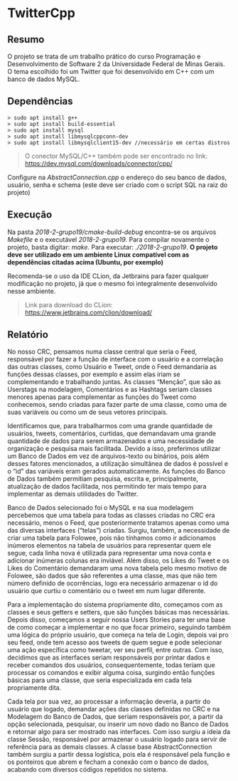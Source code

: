# TwitterCpp

## Resumo
O projeto se trata de um trabalho prático do curso Programação e Desenvolvimento de Software 2 da 
Universidade Federal de Minas Gerais. O tema escolhido foi um Twitter que foi desenvolvido em C++ com um banco 
de dados MySQL.

## Dependências
```terminal
> sudo apt install g++
> sudo apt install build-essential
> sudo apt install mysql
> sudo apt install libmysqlcppconn-dev
> sudo apt install libmysqlclient15-dev //necessário em certas distros
```
> O conector MySQL/C++ também pode ser encontrado no link: https://dev.mysql.com/downloads/connector/cpp/

Configure na *AbstractConnection.cpp* o endereço do seu banco de dados, usuário, senha e schema 
(este deve ser criado com o script SQL na raiz do projeto)

## Execução
Na pasta *2018-2-grupo19/cmake-build-debug* encontra-se os arquivos *Makefile* e o executável *2018-2-grupo19*.
Para compilar novamente o projeto, basta digitar: *make*. Para executar: *./2018-2-grupo19*.
**O projeto deve ser utilizado em um ambiente Linux compatível com as dependências citadas acima (Ubuntu, por exemplo)**

Recomenda-se o uso da IDE CLion, da Jetbrains para fazer qualquer modificação no projeto, já que o mesmo foi
integralmente desenvolvido nesse ambiente.
> Link para download do CLion: https://www.jetbrains.com/clion/download/

## Relatório
No nosso CRC, pensamos numa classe central que seria o Feed, responsável por fazer a função de interface com o usuário 
e a correlação das outras classes, como Usuário e Tweet, onde o Feed demandaria as funções dessas classes, por exemplo 
e assim elas iriam se complementando e trabalhando juntas. As classes “Menção”, que são as Userstags na modelagem, 
Comentários e as Hashtags seriam classes menores apenas para complementar as funções do Tweet como conhecemos, sendo 
criadas para fazer parte de uma classe, como uma de suas variáveis ou como um de seus vetores principais.

Identificamos que, para trabalharmos com uma grande quantidade de usuários, tweets, comentários, curtidas, que 
demandavam uma grande quantidade de dados para serem armazenados e uma necessidade de organização e pesquisa mais 
facilitada. Devido a isso, preferimos utilizar um Banco de Dados em vez de arquivos-texto ou binários, pois além 
desses fatores mencionados, a utilização simultânea de dados é possível e o “id” das variáveis eram gerados 
automaticamente. As funções do Banco de Dados também permitiam pesquisa, escrita e, principalmente, atualização 
de dados facilitada, nos permitindo ter mais tempo para implementar as demais utilidades do Twitter.

Banco de Dados selecionado foi o MySQL e na sua modelagem percebemos que uma tabela para todas as classes criadas 
no CRC era necessário, menos o Feed, que posteriormente tratamos apenas como uma das diversas interfaces 
(“telas”) criadas. Surgiu, também, a necessidade de criar uma tabela para Folowee, pois não tínhamos como ir 
adicionamos inúmeros elementos na tabela de usuários para representar quem ele segue, cada linha nova é utilizada 
para representar uma nova conta e adicionar inúmeras colunas era inviável. Além disso, os Likes do Tweet e os 
Likes do Comentário demandaram uma nova tabela pelo mesmo motivo de Folowee, são dados que são referentes a 
uma classe, mas que não tem número definido de ocorrências, logo era necessário armazenar o id do usuário que 
curtiu o comentário ou o tweet em num lugar diferente.

Para a implementação do sistema propriamente dito, começamos com as classes e seus getters e setters, que são 
funções básicas mas necessárias. Depois disso, começamos a seguir nossa Users Stories para ter uma base de como 
começar a implementar e no que focar primeiro, seguindo também uma lógica do próprio usuário, que começa na 
tela de Login, depois vai pro seu feed, onde tem acesso aos tweets de quem segue e pode selecionar uma ação 
específica como tweetar, ver seu perfil, entre outras. Com isso, decidimos que as interfaces seriam responsáveis 
por printar dados e receber comandos dos usuários, consequentemente, todas teriam que processar os comandos 
e exibir alguma coisa, surgindo então funções básicas para uma classe, que seria especializada em cada tela 
propriamente dita.

Cada tela por sua vez, ao processar a informação deveria, a partir do usuário que logado, demandar ações 
das classes definidas no CRC e na Modelagem do Banco de Dados, que seriam responsáveis por, a partir da 
opção selecionada, pesquisar, ou inserir um novo dado no Banco de Dados e retornar algo para ser mostrado 
nas interfaces. Com isso surgiu a ideia da classe Sessão, responsável por armazenar o usuário logado para 
servir de referência para as demais classes. A classe base AbstractConnection também surgiu a partir dessa 
logística, pois ela é responsável pela função e os ponteiros que abrem e fecham a conexão com o banco de 
dados, acabando com diversos códigos repetidos no sistema. 
